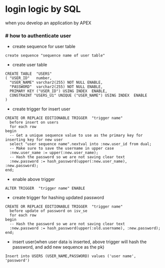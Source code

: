 # login logic by SQL
when you develop an application by APEX

### # how to authenticate user
  * create sequence for user table
```
create sequence "sequence name of user table"
```
  * create user table
```
CREATE TABLE  "USERS" 
( "USER_ID"   number, 
  "USER_NAME" varchar2(255) NOT NULL ENABLE, 
  "PASSWORD"  varchar2(255) NOT NULL ENABLE, 
  PRIMARY KEY ("USER_ID") USING INDEX  ENABLE, 
  CONSTRAINT "USERS_U1" UNIQUE ("USER_NAME") USING INDEX  ENABLE
)
```
  * create trigger for insert user
```
CREATE OR REPLACE EDITIONABLE TRIGGER  "trigger name" 
  before insert on users 
  for each row 
begin 
  -- Get a unique sequence value to use as the primary key for inserting key for new user
  select "user sequence name".nextval into :new.user_id from dual; 
  -- Make sure to save the username in upper case
  :new.user_name := upper(:new.user_name); 
  -- Hash the password so we are not saving clear text
  :new.password := hash_password(upper(:new.user_name), :new.password); 
end; 
```
  * enable above trigger
```
ALTER TRIGGER  "trigger name" ENABLE
```
  * create trigger for hashing updated password
```
CREATE OR REPLACE EDITIONABLE TRIGGER  "trigger name" 
  before update of password on isv_se
  for each row 
begin 
  -- Hash the password so we are not saving clear text
  :new.password := hash_password(upper(:old.username), :new.password); 
end;
```
  * insert user(when user data is inserted, above trigger will hash the password, and add new sequence as the pk)
```
Insert into USERS (USER_NAME,PASSWORD) values ('user name', 'password')
```
